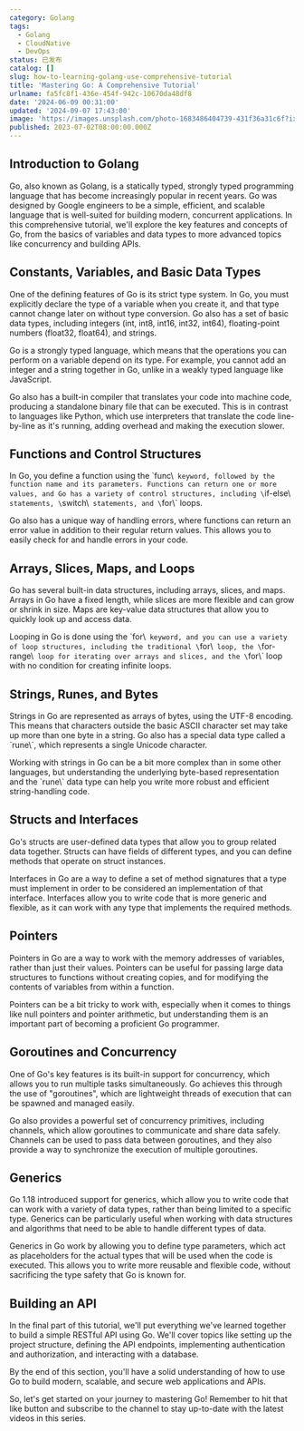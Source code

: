 ```yaml
---
category: Golang
tags:
  - Golang
  - CloudNative
  - DevOps
status: 已发布
catalog: []
slug: how-to-learning-golang-use-comprehensive-tutorial
title: 'Mastering Go: A Comprehensive Tutorial'
urlname: fa5fc8f1-436e-454f-942c-10670da48df8
date: '2024-06-09 00:31:00'
updated: '2024-09-07 17:43:00'
image: 'https://images.unsplash.com/photo-1683486404739-431f36a31c6f?ixlib=rb-4.0.3&q=85&fm=jpg&crop=entropy&cs=srgb'
published: 2023-07-02T08:00:00.000Z
---
```


## Introduction to Golang


Go, also known as Golang, is a statically typed, strongly typed programming language that has become increasingly popular in recent years. Go was designed by Google engineers to be a simple, efficient, and scalable language that is well-suited for building modern, concurrent applications. In this comprehensive tutorial, we'll explore the key features and concepts of Go, from the basics of variables and data types to more advanced topics like concurrency and building APIs.


## Constants, Variables, and Basic Data Types


One of the defining features of Go is its strict type system. In Go, you must explicitly declare the type of a variable when you create it, and that type cannot change later on without type conversion. Go also has a set of basic data types, including integers (int, int8, int16, int32, int64), floating-point numbers (float32, float64), and strings.


Go is a strongly typed language, which means that the operations you can perform on a variable depend on its type. For example, you cannot add an integer and a string together in Go, unlike in a weakly typed language like JavaScript.


Go also has a built-in compiler that translates your code into machine code, producing a standalone binary file that can be executed. This is in contrast to languages like Python, which use interpreters that translate the code line-by-line as it's running, adding overhead and making the execution slower.


## Functions and Control Structures


In Go, you define a function using the \`func\\` keyword, followed by the function name and its parameters. Functions can return one or more values, and Go has a variety of control structures, including \`if-else\\` statements, \`switch\\` statements, and \`for\\` loops.


Go also has a unique way of handling errors, where functions can return an error value in addition to their regular return values. This allows you to easily check for and handle errors in your code.


## Arrays, Slices, Maps, and Loops


Go has several built-in data structures, including arrays, slices, and maps. Arrays in Go have a fixed length, while slices are more flexible and can grow or shrink in size. Maps are key-value data structures that allow you to quickly look up and access data.


Looping in Go is done using the \`for\\` keyword, and you can use a variety of loop structures, including the traditional \`for\\` loop, the \`for-range\\` loop for iterating over arrays and slices, and the \`for\\` loop with no condition for creating infinite loops.


## Strings, Runes, and Bytes


Strings in Go are represented as arrays of bytes, using the UTF-8 encoding. This means that characters outside the basic ASCII character set may take up more than one byte in a string. Go also has a special data type called a \`rune\\`, which represents a single Unicode character.


Working with strings in Go can be a bit more complex than in some other languages, but understanding the underlying byte-based representation and the \`rune\\` data type can help you write more robust and efficient string-handling code.


## Structs and Interfaces


Go's structs are user-defined data types that allow you to group related data together. Structs can have fields of different types, and you can define methods that operate on struct instances.


Interfaces in Go are a way to define a set of method signatures that a type must implement in order to be considered an implementation of that interface. Interfaces allow you to write code that is more generic and flexible, as it can work with any type that implements the required methods.


## Pointers


Pointers in Go are a way to work with the memory addresses of variables, rather than just their values. Pointers can be useful for passing large data structures to functions without creating copies, and for modifying the contents of variables from within a function.


Pointers can be a bit tricky to work with, especially when it comes to things like null pointers and pointer arithmetic, but understanding them is an important part of becoming a proficient Go programmer.


## Goroutines and Concurrency


One of Go's key features is its built-in support for concurrency, which allows you to run multiple tasks simultaneously. Go achieves this through the use of "goroutines", which are lightweight threads of execution that can be spawned and managed easily.


Go also provides a powerful set of concurrency primitives, including channels, which allow goroutines to communicate and share data safely. Channels can be used to pass data between goroutines, and they also provide a way to synchronize the execution of multiple goroutines.


## Generics


Go 1.18 introduced support for generics, which allow you to write code that can work with a variety of data types, rather than being limited to a specific type. Generics can be particularly useful when working with data structures and algorithms that need to be able to handle different types of data.


Generics in Go work by allowing you to define type parameters, which act as placeholders for the actual types that will be used when the code is executed. This allows you to write more reusable and flexible code, without sacrificing the type safety that Go is known for.


## Building an API


In the final part of this tutorial, we'll put everything we've learned together to build a simple RESTful API using Go. We'll cover topics like setting up the project structure, defining the API endpoints, implementing authentication and authorization, and interacting with a database.


By the end of this section, you'll have a solid understanding of how to use Go to build modern, scalable, and secure web applications and APIs.


So, let's get started on your journey to mastering Go! Remember to hit that like button and subscribe to the channel to stay up-to-date with the latest videos in this series.

